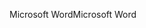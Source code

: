 <span data-ttu-id="ccd39-101">Microsoft Word</span><span class="sxs-lookup"><span data-stu-id="ccd39-101">Microsoft Word</span></span>
